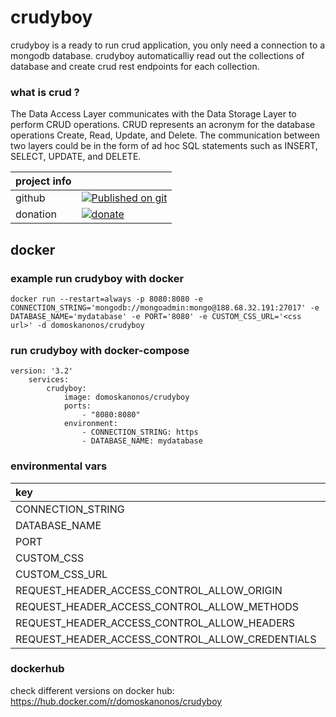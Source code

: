 # crudyboy

crudyboy is a ready to run crud application, you only need a connection to a mongodb database. crudyboy automaticalliy read out the collections of database and create crud rest endpoints for each collection.

### what is crud ?
The Data Access Layer communicates with the Data Storage Layer to perform CRUD operations. CRUD represents an acronym for the database operations Create, Read, Update, and Delete. The communication between two layers could be in the form of ad hoc SQL statements such as INSERT, SELECT, UPDATE, and DELETE.

|project info||
|:-------------|:-------------|
|github|<nobr>[![Published on git](https://img.shields.io/github/languages/code-size/domoskanonos/crudyboy)](https://github.com/domoskanonos/crudyboy)</nobr>|
|donation|<nobr>[![donate](https://img.shields.io/badge/Donate-PayPal-green.svg)](https://www.paypal.com/cgi-bin/webscr?cmd=_s-xclick&hosted_button_id=SWGKEVSK2PDEE)</nobr>|

## docker

### example run crudyboy with docker
    docker run --restart=always -p 8080:8080 -e CONNECTION_STRING='mongodb://mongoadmin:mongo@188.68.32.191:27017' -e DATABASE_NAME='mydatabase' -e PORT='8080' -e CUSTOM_CSS_URL='<css url>' -d domoskanonos/crudyboy

### run crudyboy with docker-compose  
    version: '3.2'
        services:
            crudyboy:
                image: domoskanonos/crudyboy
                ports:
                    - "8080:8080"
                environment:
                    - CONNECTION_STRING: https
                    - DATABASE_NAME: mydatabase

### environmental vars

|key|example|
|:-------------|:-------------|
|CONNECTION_STRING|mongodb://mongoadmin:mongo@localhost:27017
|DATABASE_NAME|mydatabase|
|PORT|8080|
|CUSTOM_CSS|.someClass {}|
|CUSTOM_CSS_URL|https://myserver/my-custom.css|
|REQUEST_HEADER_ACCESS_CONTROL_ALLOW_ORIGIN|*|
|REQUEST_HEADER_ACCESS_CONTROL_ALLOW_METHODS|GET, POST, OPTIONS, PUT, PATCH, DELETE|
|REQUEST_HEADER_ACCESS_CONTROL_ALLOW_HEADERS|X-Requested-With,content-type|
|REQUEST_HEADER_ACCESS_CONTROL_ALLOW_CREDENTIALS|true|


### dockerhub
check different versions on docker hub: https://hub.docker.com/r/domoskanonos/crudyboy